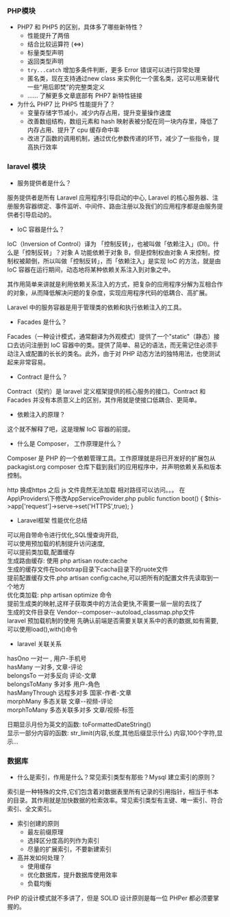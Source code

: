 ### PHP模块

- PHP7 和 PHP5 的区别，具体多了哪些新特性？
  - 性能提升了两倍 
  - 结合比较运算符 (<=>)
  - 标量类型声明
  - 返回类型声明
  - `try...catch` 增加多条件判断，更多 Error 错误可以进行异常处理
  - 匿名类，现在支持通过new class 来实例化一个匿名类，这可以用来替代一些“用后即焚”的完整类定义
  - …… 了解更多文章底部有 PHP7 新特性链接
- 为什么 PHP7 比 PHP5 性能提升了？
  - 变量存储字节减小，减少内存占用，提升变量操作速度
  - 改善数组结构，数组元素和 hash 映射表被分配在同一块内存里，降低了内存占用、提升了 cpu 缓存命中率
  - 改进了函数的调用机制，通过优化参数传递的环节，减少了一些指令，提高执行效率

### laravel 模块

- 服务提供者是什么？

服务提供者是所有 Laravel 应用程序引导启动的中心, Laravel 的核心服务器、注册服务容器绑定、事件监听、中间件、路由注册以及我们的应用程序都是由服务提供者引导启动的。

- IoC 容器是什么？

IoC（Inversion of Control）译为 「控制反转」，也被叫做「依赖注入」(DI)。什么是「控制反转」？对象 A 功能依赖于对象 B，但是控制权由对象 A 来控制，控制权被颠倒，所以叫做「控制反转」，而「依赖注入」是实现 IoC 的方法，就是由 IoC 容器在运行期间，动态地将某种依赖关系注入到对象之中。

其作用简单来讲就是利用依赖关系注入的方式，把复杂的应用程序分解为互相合作的对象，从而降低解决问题的复杂度，实现应用程序代码的低耦合、高扩展。

Laravel 中的服务容器是用于管理类的依赖和执行依赖注入的工具。

- Facades 是什么？

Facades（一种设计模式，通常翻译为外观模式）提供了一个"static"（静态）接口去访问注册到 IoC 容器中的类。提供了简单、易记的语法，而无需记住必须手动注入或配置的长长的类名。此外，由于对 PHP 动态方法的独特用法，也使测试起来非常容易。

- Contract 是什么？

Contract（契约）是 laravel  定义框架提供的核心服务的接口。Contract 和 Facades 并没有本质意义上的区别，其作用就是使接口低耦合、更简单。

- 依赖注入的原理？

这个就不解释了吧，这是理解 IoC 容器的前提。

- 什么是 Composer， 工作原理是什么？

Composer 是 PHP 的一个依赖管理工具。工作原理就是将已开发好的扩展包从 packagist.org composer 仓库下载到我们的应用程序中，并声明依赖关系和版本控制。

http 换成https 之后 js 文件竟然无法加载 相对路径可以访问。。。
在 App\Providers\下修改AppServiceProvider.php
public function boot()
{
  $this->app['request']->serve->set('HTTPS',true);
}
- Laravel框架 性能优化总结

可以用自带命令进行优化,SQL慢查询开启, <br>
可以使用预加载的机制提升访问速度,<br>
可以提前类加载,配置缓存<br>
生成路由缓存: 使用 php artisan route:cache<br>
生成的缓存文件在bootstrap目录下cacha目录下的ruote文件<br>
提前配置缓存文件.php artisan config:cache,可以把所有的配置文件先读取到一个地方<br>
优化类加载: php artisan optimize 命令<br>
提前生成类的映射,这样子获取类中的方法会更快,不需要一层一层的去找了<br>
生成的文件目录在 Vendor--composer--autoload_classmap.php文件<br>
laravel 预加载机制的使用 先确认前端是否需要关联关系中的表的数据,如有需要,可以使用load(),with()命令<br>

- laravel 关联关系

hasOno 		一对一 ,		用户-手机号<br>
hasMany 	一对多, 		文章-评论<br>
belongsTo	一对多反向 	评论-文章<br>
belongsToMany  多对多	用户-角色<br>
hasManyThrough 远程多对多 国家-作者-文章<br>
morphMany 	多态关联		文章--视频-评论<br>
morphToMany 多态关联多对多	 文章/视频-标签<br>

日期显示月份为英文的函数: toFormattedDateString()<br>
显示一部分内容的函数: str_limit(内容,长度,其他后缀显示什么) 内容,100个字符,显示... <br>

### 数据库

- 什么是索引，作用是什么？常见索引类型有那些？Mysql 建立索引的原则？

索引是一种特殊的文件,它们包含着对数据表里所有记录的引用指针，相当于书本的目录。其作用就是加快数据的检索效率。常见索引类型有主键、唯一索引、符合索引、全文索引。

- 索引创建的原则
  - 最左前缀原理
  - 选择区分度高的列作为索引
  - 尽量的扩展索引，不要新建索引
- 高并发如何处理？
  - 使用缓存
  - 优化数据库，提升数据库使用效率
  - 负载均衡

PHP 的设计模式就不多讲了，但是 SOLID 设计原则是每一位 PHPer 都必须要掌握的。 
